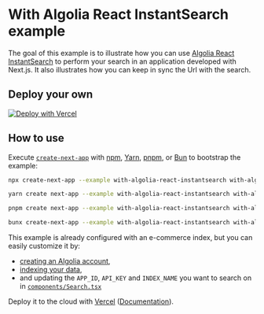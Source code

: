 # With Algolia React InstantSearch example

The goal of this example is to illustrate how you can use [Algolia React InstantSearch](https://www.algolia.com/doc/guides/building-search-ui/what-is-instantsearch/react/) to perform your search in an application developed with Next.js. It also illustrates how you can keep in sync the Url with the search.

## Deploy your own

[![Deploy with Vercel](https://vercel.com/button)](https://vercel.com/new/clone?repository-url=https://github.com/vercel/next.js/tree/canary/examples/with-algolia-react-instantsearch&project-name=with-algolia-react-instantsearch&repository-name=with-algolia-react-instantsearch)

## How to use

Execute [`create-next-app`](https://github.com/vercel/next.js/tree/canary/packages/create-next-app) with [npm](https://docs.npmjs.com/cli/init), [Yarn](https://yarnpkg.com/lang/en/docs/cli/create/), [pnpm](https://pnpm.io), or [Bun](https://bun.sh/docs/cli/bunx) to bootstrap the example:

```bash
npx create-next-app --example with-algolia-react-instantsearch with-algolia-react-instantsearch-app
```

```bash
yarn create next-app --example with-algolia-react-instantsearch with-algolia-react-instantsearch-app
```

```bash
pnpm create next-app --example with-algolia-react-instantsearch with-algolia-react-instantsearch-app
```

```bash
bunx create-next-app --example with-algolia-react-instantsearch with-algolia-react-instantsearch-app
```

This example is already configured with an e-commerce index, but you can easily customize it by:

- [creating an Algolia account](https://www.algolia.com/doc/guides/getting-started/quick-start/#sign-up-for-an-algolia-account),
- [indexing your data](https://www.algolia.com/doc/guides/sending-and-managing-data/send-and-update-your-data/#index-your-data-without-coding),
- and updating the `APP_ID`, `API_KEY` and `INDEX_NAME` you want to search on in [`components/Search.tsx`](components/Search.tsx)

Deploy it to the cloud with [Vercel](https://vercel.com/new?utm_source=github&utm_medium=readme&utm_campaign=next-example) ([Documentation](https://nextjs.org/docs/deployment)).
